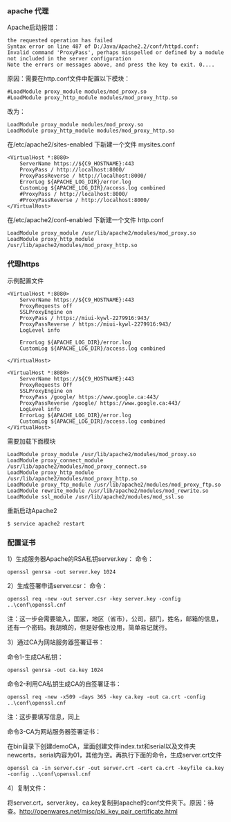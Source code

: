 
### apache 代理

Apache启动报错：

    the requested operation has failed
    Syntax error on line 487 of D:/Java/Apache2.2/conf/httpd.conf:
    Invalid command 'ProxyPass', perhaps misspelled or defined by a module not included in the server configuration
    Note the errors or messages above, and press the key to exit. 0....

原因：需要在http.conf文件中配置以下模块：

    #LoadModule proxy_module modules/mod_proxy.so
    #LoadModule proxy_http_module modules/mod_proxy_http.so

改为：

    LoadModule proxy_module modules/mod_proxy.so
    LoadModule proxy_http_module modules/mod_proxy_http.so


在/etc/apache2/sites-enabled 下新建一个文件 mysites.conf

    <VirtualHost *:8080>
        ServerName https://${C9_HOSTNAME}:443
        ProxyPass / http://localhost:8000/
        ProxyPassReverse / http://localhost:8000/
        ErrorLog ${APACHE_LOG_DIR}/error.log
        CustomLog ${APACHE_LOG_DIR}/access.log combined
        #ProxyPass / http://localhost:8000/
        #ProxyPassReverse / http://localhost:8000/
    </VirtualHost>

    
在/etc/apache2/conf-enabled 下新建一个文件 http.conf

    LoadModule proxy_module /usr/lib/apache2/modules/mod_proxy.so
    LoadModule proxy_http_module /usr/lib/apache2/modules/mod_proxy_http.so

### 代理https

示例配置文件

    <VirtualHost *:8080>
        ServerName https://${C9_HOSTNAME}:443
        ProxyRequests off
        SSLProxyEngine on
        ProxyPass / https://miui-kywl-2279916:943/
        ProxyPassReverse / https://miui-kywl-2279916:943/
        LogLevel info

        ErrorLog ${APACHE_LOG_DIR}/error.log
        CustomLog ${APACHE_LOG_DIR}/access.log combined
        
    </VirtualHost>

    <VirtualHost *:8080>
        ServerName https://${C9_HOSTNAME}:443
        ProxyRequests Off
        SSLProxyEngine on
        ProxyPass /google/ https://www.google.ca:443/
        ProxyPassReverse /google/ https://www.google.ca:443/
        LogLevel info
        ErrorLog ${APACHE_LOG_DIR}/error.log
        CustomLog ${APACHE_LOG_DIR}/access.log combined
    </VirtualHost>

需要加载下面模块

    LoadModule proxy_module /usr/lib/apache2/modules/mod_proxy.so  
    LoadModule proxy_connect_module /usr/lib/apache2/modules/mod_proxy_connect.so  
    LoadModule proxy_http_module /usr/lib/apache2/modules/mod_proxy_http.so  
    LoadModule proxy_ftp_module /usr/lib/apache2/modules/mod_proxy_ftp.so  
    LoadModule rewrite_module /usr/lib/apache2/modules/mod_rewrite.so  
    LoadModule ssl_module /usr/lib/apache2/modules/mod_ssl.so

重新启动Apache2

    $ service apache2 restart

### 配置证书

1）生成服务器Apache的RSA私钥server.key：
命令：

    openssl genrsa -out server.key 1024

2）生成签署申请server.csr：
命令：

    openssl req -new -out server.csr -key server.key -config ..\conf\openssl.cnf 

注：这一步会需要输入，国家，地区（省市），公司，部门，姓名，邮箱的信息，还有一个密码。我胡填的，但是好像也没用，简单易记就行。

3）通过CA为网站服务器签署证书：

命令1-生成CA私钥：
      
    openssl genrsa -out ca.key 1024

命令2-利用CA私钥生成CA的自签署证书：

    openssl req -new -x509 -days 365 -key ca.key -out ca.crt -config ..\conf\openssl.cnf

注：这步要填写信息，同上

命令3-CA为网站服务器签署证书：

在bin目录下创建demoCA，里面创建文件index.txt和serial以及文件夹newcerts，serial内容为01，其他为空。再执行下面的命令，生成server.crt文件

    openssl ca -in server.csr -out server.crt -cert ca.crt -keyfile ca.key -config ..\conf\openssl.cnf

4）复制文件：

将server.crt，server.key，ca.key复制到apache的conf文件夹下。原因：待查。http://openwares.net/misc/pki_key_pair_certificate.html
